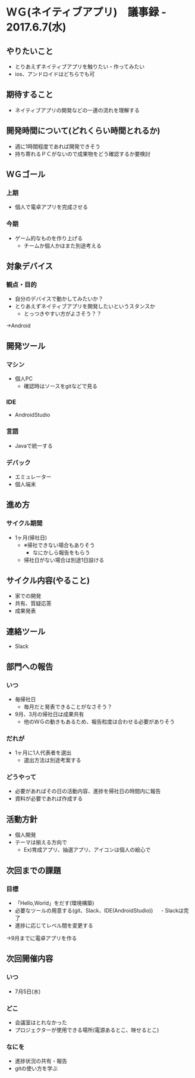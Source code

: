 # ＷＧ(ネイティブアプリ)　議事録 - 2017.6.7(水)

## やりたいこと
- とりあえずネイティブアプリを触りたい・作ってみたい
- ios、アンドロイドはどちらでも可

## 期待すること
- ネイティブアプリの開発などの一連の流れを理解する

## 開発時間について(どれくらい時間とれるか)
- 週に1時間程度であれば開発できそう
- 持ち寄れるＰＣがないので成果物をどう確認するか要検討

## ＷＧゴール
### 上期
- 個人で電卓アプリを完成させる

### 今期
- ゲーム的なものを作り上げる
  - チームか個人かはまた別途考える

## 対象デバイス
### 観点・目的
- 自分のデバイスで動かしてみたいか？
- とりあえずネイティブアプリを開発したいというスタンスか
  - とっつきやすい方がよさそう？？

→Android

## 開発ツール
### マシン
- 個人PC
  - 確認時はソースをgitなどで見る

### IDE
- AndroidStudio

### 言語
- Javaで統一する

### デバック
- エミュレーター
- 個人端末


## 進め方
### サイクル期間
- 1ヶ月(帰社日)
  - ※帰社できない場合もありそう
    - なにかしら報告をもらう
  - 帰社日がない場合は別途1日設ける

## サイクル内容(やること)
- 家での開発
- 共有、質疑応答
- 成果発表

## 連絡ツール
- Slack


## 部門への報告
### いつ
- 毎帰社日
  - 毎月だと発表できることがなさそう？
- 9月、3月の帰社日は成果共有
  - 他のＷＧの動きもあるため、報告粒度は合わせる必要がありそう

### だれが
- 1ヶ月に1人代表者を選出
  - 選出方法は別途考案する

### どうやって
- 必要があればその日の活動内容、進捗を帰社日の時間内に報告
- 資料が必要であれば作成する

## 活動方針
- 個人開発
- テーマは揃える方向で
  - Ex)育成アプリ、抽選アプリ、アイコンは個人の絵心で


## 次回までの課題
### 目標
- 「Hello,World」をだす(環境構築)
- 必要なツールの用意する(git、Slack、IDE(AndroidStudio))
　  - Slackは完了
- 進捗に応じてレベル間を変更する

→9月までに電卓アプリを作る

## 次回開催内容
### いつ
- 7月5日(水)

### どこ
- 会議室はとれなかった
- プロジェクターが使用できる場所(電源あるとこ、映せるとこ)

### なにを
- 進捗状況の共有・報告
- gitの使い方を学ぶ
